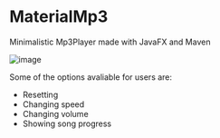 # MaterialMp3

Minimalistic Mp3Player made with JavaFX and Maven

![image](https://user-images.githubusercontent.com/116441215/223187346-b934859a-7be2-4e93-bc0d-35c4d6d44b94.png)

Some of the options avaliable for users are:

- Resetting
- Changing speed 
- Changing volume
- Showing song progress
